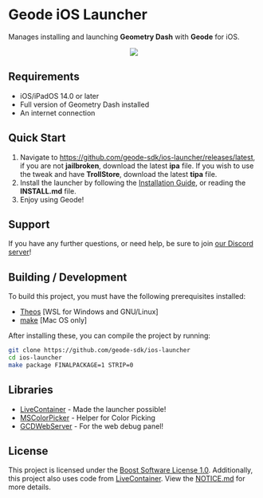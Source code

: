 # Geode iOS Launcher
Manages installing and launching **Geometry Dash** with **Geode** for iOS.

<p align="center">
	<img src="/screenshots/thumbnail.png" />
</p>

## Requirements
- iOS/iPadOS 14.0 or later
- Full version of Geometry Dash installed
- An internet connection

## Quick Start
1. Navigate to https://github.com/geode-sdk/ios-launcher/releases/latest, if you are not **jailbroken**, download the latest **ipa** file. If you wish to use the tweak and have **TrollStore**, download the latest **tipa** file.
2. Install the launcher by following the [Installation Guide](./INSTALL.md), or reading the **INSTALL.md** file.
3. Enjoy using Geode!

## Support

If you have any further questions, or need help, be sure to join [our Discord server](https://discord.gg/9e43WMKzhp)!

## Building / Development

To build this project, you must have the following prerequisites installed:
- [Theos](https://theos.dev/docs/) [WSL for Windows and GNU/Linux]
- [make](https://formulae.brew.sh/formula/make) [Mac OS only]

After installing these, you can compile the project by running:
```bash
git clone https://github.com/geode-sdk/ios-launcher
cd ios-launcher
make package FINALPACKAGE=1 STRIP=0
```

## Libraries
- [LiveContainer](https://github.com/khanhduytran0/LiveContainer) - Made the launcher possible!
- [MSColorPicker](https://github.com/sgl0v/MSColorPicker) - Helper for Color Picking
- [GCDWebServer](https://github.com/swisspol/GCDWebServer) - For the web debug panel!

## License
This project is licensed under the [Boost Software License 1.0](./LICENSE). Additionally, this project also uses code from [LiveContainer](https://github.com/khanhduytran0/LiveContainer). View the [NOTICE.md](./NOTICE.md) for more details.
